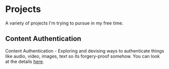 # Projects
A variety of projects I'm trying to pursue in my free time. 

## Content Authentication 
Content Authentication - Exploring and devising ways to authenticate things like audio, video, images, text so its forgery-proof somehow.
You can look at the details [here](https://github.com/Shashi456/Projects/blob/master/ConAuth/Readme.md).
